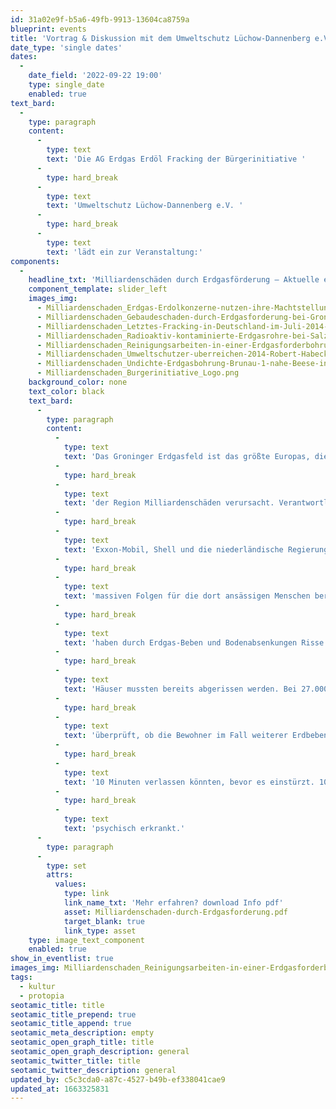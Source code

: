 ```yaml
---
id: 31a02e9f-b5a6-49fb-9913-13604ca8759a
blueprint: events
title: 'Vortrag & Diskussion mit dem Umweltschutz Lüchow-Dannenberg e.V.'
date_type: 'single dates'
dates:
  -
    date_field: '2022-09-22 19:00'
    type: single_date
    enabled: true
text_bard:
  -
    type: paragraph
    content:
      -
        type: text
        text: 'Die AG Erdgas Erdöl Fracking der Bürgerinitiative '
      -
        type: hard_break
      -
        type: text
        text: 'Umweltschutz Lüchow-Dannenberg e.V. '
      -
        type: hard_break
      -
        type: text
        text: 'lädt ein zur Veranstaltung:'
components:
  -
    headline_txt: 'Milliardenschäden durch Erdgasförderung – Aktuelle energiepolitische Entscheidungen führen in eine Sackgasse!'
    component_template: slider_left
    images_img:
      - Milliardenschaden_Erdgas-Erdolkonzerne-nutzen-ihre-Machtstellung-fur-riesige-Gewinne---Symbolfoto-auf-ADNOC-Abu-Dhabi.JPG
      - Milliardenschaden_Gebaudeschaden-durch-Erdgasforderung-bei-Groningen-ohne-Abstutzung-wurde-das-Haus-auseinander-brechen.JPG
      - Milliardenschaden_Letztes-Fracking-in-Deutschland-im-Juli-2014---bald-wieder.JPG
      - Milliardenschaden_Radioaktiv-kontaminierte-Erdgasrohre-bei-Salzwedel.JPG
      - Milliardenschaden_Reinigungsarbeiten-in-einer-Erdgasforderbohrung-incl.-Abfackelung-mit-Freisetzung-von-Schadstoffen-z.-B.-Quecksilber-1663314636.JPG
      - Milliardenschaden_Umweltschutzer-uberreichen-2014-Robert-Habeck-460.000-Unterschriften-gegen-Fracking.JPG
      - Milliardenschaden_Undichte-Erdgasbohrung-Brunau-1-nahe-Beese-in-Einheitsgemeinde-Kalbe-Milde---ist-das-Grundwasser-verschmutzt.JPG
      - Milliardenschaden_Burgerinitiative_Logo.png
    background_color: none
    text_color: black
    text_bard:
      -
        type: paragraph
        content:
          -
            type: text
            text: 'Das Groninger Erdgasfeld ist das größte Europas, die dortige Erdgasförderung hat in'
          -
            type: hard_break
          -
            type: text
            text: 'der Region Milliardenschäden verursacht. Verantwortlich sind die Erdgas-Konzerne'
          -
            type: hard_break
          -
            type: text
            text: 'Exxon-Mobil, Shell und die niederländische Regierung. Frau Morselt wird über die'
          -
            type: hard_break
          -
            type: text
            text: 'massiven Folgen für die dort ansässigen Menschen berichten: 200.000 Gebäude'
          -
            type: hard_break
          -
            type: text
            text: 'haben durch Erdgas-Beben und Bodenabsenkungen Risse bekommen. Einige hundert'
          -
            type: hard_break
          -
            type: text
            text: 'Häuser mussten bereits abgerissen werden. Bei 27.000 Wohngebäuden wird'
          -
            type: hard_break
          -
            type: text
            text: 'überprüft, ob die Bewohner im Fall weiterer Erdbeben das Haus innerhalb von'
          -
            type: hard_break
          -
            type: text
            text: '10 Minuten verlassen könnten, bevor es einstürzt. 10.000 Menschen sind inzwischen'
          -
            type: hard_break
          -
            type: text
            text: 'psychisch erkrankt.'
      -
        type: paragraph
      -
        type: set
        attrs:
          values:
            type: link
            link_name_txt: 'Mehr erfahren? download Info pdf'
            asset: Milliardenschaden-durch-Erdgasforderung.pdf
            target_blank: true
            link_type: asset
    type: image_text_component
    enabled: true
show_in_eventlist: true
images_img: Milliardenschaden_Reinigungsarbeiten-in-einer-Erdgasforderbohrung-incl.-Abfackelung-mit-Freisetzung-von-Schadstoffen-z.-B.-Quecksilber.JPG
tags:
  - kultur
  - protopia
seotamic_title: title
seotamic_title_prepend: true
seotamic_title_append: true
seotamic_meta_description: empty
seotamic_open_graph_title: title
seotamic_open_graph_description: general
seotamic_twitter_title: title
seotamic_twitter_description: general
updated_by: c5c3cda0-a87c-4527-b49b-ef338041cae9
updated_at: 1663325831
---
```

